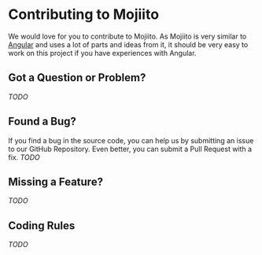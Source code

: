 # Contributing to Mojiito

We would love for you to contribute to Mojiito. As Mojiito is very similar to [Angular](https://github.com/angular/angular) and uses a lot of parts and ideas from it, it should be very easy to work on this project if you have experiences with Angular.

## Got a Question or Problem?
*TODO*

## Found a Bug?
If you find a bug in the source code, you can help us by submitting an issue to our GitHub Repository. Even better, you can submit a Pull Request with a fix.
*TODO*

## Missing a Feature?
*TODO*

## Coding Rules
*TODO*
